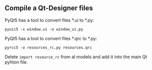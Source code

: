 ## Compile a Qt-Designer files

PyQt5 has a tool to convert files *.ui to *.py:
```
pyuic5 -x window.ui -o window_ui.py
```
PyQt5 has a tool to convert files *.qrc to *.py:
```
pyrcc5 -o resources_rc.py resources.qrc 

```

Delete `import resource_rc` from al models and add it into the main Qt pyhton file.
